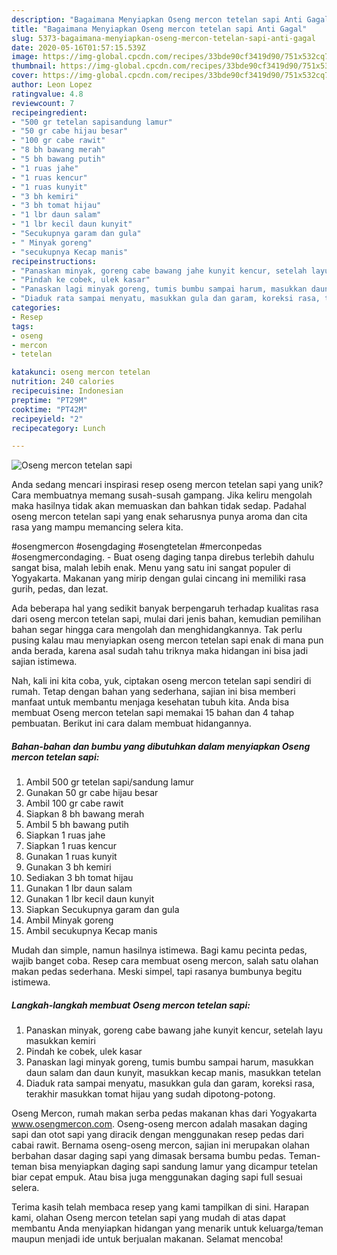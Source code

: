 ```yaml
---
description: "Bagaimana Menyiapkan Oseng mercon tetelan sapi Anti Gagal"
title: "Bagaimana Menyiapkan Oseng mercon tetelan sapi Anti Gagal"
slug: 5373-bagaimana-menyiapkan-oseng-mercon-tetelan-sapi-anti-gagal
date: 2020-05-16T01:57:15.539Z
image: https://img-global.cpcdn.com/recipes/33bde90cf3419d90/751x532cq70/oseng-mercon-tetelan-sapi-foto-resep-utama.jpg
thumbnail: https://img-global.cpcdn.com/recipes/33bde90cf3419d90/751x532cq70/oseng-mercon-tetelan-sapi-foto-resep-utama.jpg
cover: https://img-global.cpcdn.com/recipes/33bde90cf3419d90/751x532cq70/oseng-mercon-tetelan-sapi-foto-resep-utama.jpg
author: Leon Lopez
ratingvalue: 4.8
reviewcount: 7
recipeingredient:
- "500 gr tetelan sapisandung lamur"
- "50 gr cabe hijau besar"
- "100 gr cabe rawit"
- "8 bh bawang merah"
- "5 bh bawang putih"
- "1 ruas jahe"
- "1 ruas kencur"
- "1 ruas kunyit"
- "3 bh kemiri"
- "3 bh tomat hijau"
- "1 lbr daun salam"
- "1 lbr kecil daun kunyit"
- "Secukupnya garam dan gula"
- " Minyak goreng"
- "secukupnya Kecap manis"
recipeinstructions:
- "Panaskan minyak, goreng cabe bawang jahe kunyit kencur, setelah layu masukkan kemiri"
- "Pindah ke cobek, ulek kasar"
- "Panaskan lagi minyak goreng, tumis bumbu sampai harum, masukkan daun salam dan daun kunyit, masukkan kecap manis, masukkan tetelan"
- "Diaduk rata sampai menyatu, masukkan gula dan garam, koreksi rasa, terakhir masukkan tomat hijau yang sudah dipotong-potong."
categories:
- Resep
tags:
- oseng
- mercon
- tetelan

katakunci: oseng mercon tetelan 
nutrition: 240 calories
recipecuisine: Indonesian
preptime: "PT29M"
cooktime: "PT42M"
recipeyield: "2"
recipecategory: Lunch

---
```



![Oseng mercon tetelan sapi](https://img-global.cpcdn.com/recipes/33bde90cf3419d90/751x532cq70/oseng-mercon-tetelan-sapi-foto-resep-utama.jpg)

Anda sedang mencari inspirasi resep oseng mercon tetelan sapi yang unik? Cara membuatnya memang susah-susah gampang. Jika keliru mengolah maka hasilnya tidak akan memuaskan dan bahkan tidak sedap. Padahal oseng mercon tetelan sapi yang enak seharusnya punya aroma dan cita rasa yang mampu memancing selera kita.

#osengmercon #osengdaging #osengtetelan #merconpedas #osengmercondaging. - Buat oseng daging tanpa direbus terlebih dahulu sangat bisa, malah lebih enak. Menu yang satu ini sangat populer di Yogyakarta. Makanan yang mirip dengan gulai cincang ini memiliki rasa gurih, pedas, dan lezat.

Ada beberapa hal yang sedikit banyak berpengaruh terhadap kualitas rasa dari oseng mercon tetelan sapi, mulai dari jenis bahan, kemudian pemilihan bahan segar hingga cara mengolah dan menghidangkannya. Tak perlu pusing kalau mau menyiapkan oseng mercon tetelan sapi enak di mana pun anda berada, karena asal sudah tahu triknya maka hidangan ini bisa jadi sajian istimewa.


Nah, kali ini kita coba, yuk, ciptakan oseng mercon tetelan sapi sendiri di rumah. Tetap dengan bahan yang sederhana, sajian ini bisa memberi manfaat untuk membantu menjaga kesehatan tubuh kita. Anda bisa membuat Oseng mercon tetelan sapi memakai 15 bahan dan 4 tahap pembuatan. Berikut ini cara dalam membuat hidangannya.

<!--inarticleads1-->

##### Bahan-bahan dan bumbu yang dibutuhkan dalam menyiapkan Oseng mercon tetelan sapi:

1. Ambil 500 gr tetelan sapi/sandung lamur
1. Gunakan 50 gr cabe hijau besar
1. Ambil 100 gr cabe rawit
1. Siapkan 8 bh bawang merah
1. Ambil 5 bh bawang putih
1. Siapkan 1 ruas jahe
1. Siapkan 1 ruas kencur
1. Gunakan 1 ruas kunyit
1. Gunakan 3 bh kemiri
1. Sediakan 3 bh tomat hijau
1. Gunakan 1 lbr daun salam
1. Gunakan 1 lbr kecil daun kunyit
1. Siapkan Secukupnya garam dan gula
1. Ambil  Minyak goreng
1. Ambil secukupnya Kecap manis


Mudah dan simple, namun hasilnya istimewa. Bagi kamu pecinta pedas, wajib banget coba. Resep cara membuat oseng mercon, salah satu olahan makan pedas sederhana. Meski simpel, tapi rasanya bumbunya begitu istimewa. 

<!--inarticleads2-->

##### Langkah-langkah membuat Oseng mercon tetelan sapi:

1. Panaskan minyak, goreng cabe bawang jahe kunyit kencur, setelah layu masukkan kemiri
1. Pindah ke cobek, ulek kasar
1. Panaskan lagi minyak goreng, tumis bumbu sampai harum, masukkan daun salam dan daun kunyit, masukkan kecap manis, masukkan tetelan
1. Diaduk rata sampai menyatu, masukkan gula dan garam, koreksi rasa, terakhir masukkan tomat hijau yang sudah dipotong-potong.


Oseng Mercon, rumah makan serba pedas makanan khas dari Yogyakarta www.osengmercon.com. Oseng-oseng mercon adalah masakan daging sapi dan otot sapi yang diracik dengan menggunakan resep pedas dari cabai rawit. Bernama oseng-oseng mercon, sajian ini merupakan olahan berbahan dasar daging sapi yang dimasak bersama bumbu pedas. Teman-teman bisa menyiapkan daging sapi sandung lamur yang dicampur tetelan biar cepat empuk. Atau bisa juga menggunakan daging sapi full sesuai selera. 

Terima kasih telah membaca resep yang kami tampilkan di sini. Harapan kami, olahan Oseng mercon tetelan sapi yang mudah di atas dapat membantu Anda menyiapkan hidangan yang menarik untuk keluarga/teman maupun menjadi ide untuk berjualan makanan. Selamat mencoba!
